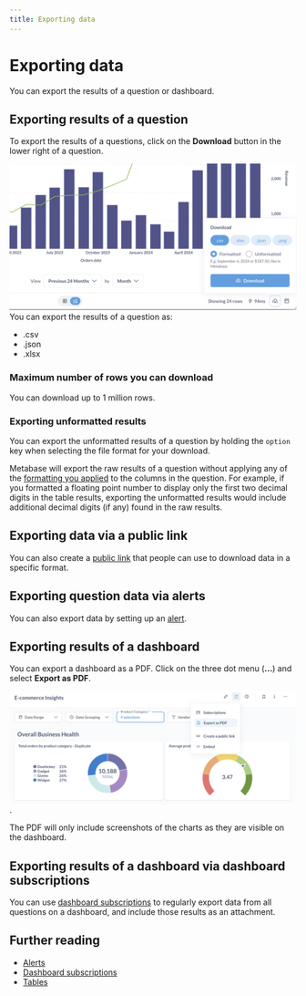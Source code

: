 ```yaml
---
title: Exporting data
---
```


# Exporting data

You can export the results of a question or dashboard.

## Exporting results of a question

To export the results of a questions, click on the **Download** button in the lower right of a question.

![Exporting results of a question](../images/exporting-the-results-of-a-question.png)
You can export the results of a question as:

- .csv
- .json
- .xlsx

### Maximum number of rows you can download

You can download up to 1 million rows.

### Exporting unformatted results

You can export the unformatted results of a question by holding the `option` key when selecting the file format for your download.

Metabase will export the raw results of a question without applying any of the [formatting you applied](../../data-modeling/formatting.md) to the columns in the question. For example, if you formatted a floating point number to display only the first two decimal digits in the table results, exporting the unformatted results would include additional decimal digits (if any) found in the raw results.

## Exporting data via a public link

You can also create a [public link](../sharing/public-links.md) that people can use to download data in a specific format.

## Exporting question data via alerts

You can also export data by setting up an [alert](../sharing/alerts.md).

## Exporting results of a dashboard

You can export a dashboard as a PDF. Click on the three dot menu (**...**) and select **Export as PDF**.

![Exporting a dashboard as a PDF](../images/export-dashboard-as-pdf.png).

The PDF will only include screenshots of the charts as they are visible on the dashboard.

## Exporting results of a dashboard via dashboard subscriptions

You can use [dashboard subscriptions](../../dashboards/subscriptions.md) to regularly export data from all questions on a dashboard, and include those results as an attachment.

## Further reading

- [Alerts](../sharing/alerts.md)
- [Dashboard subscriptions](../../dashboards/subscriptions.md)
- [Tables](../sharing/visualizations/table.md)